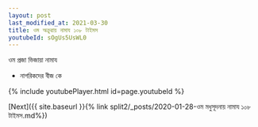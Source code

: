 ```yaml
---
layout: post
last_modified_at: 2021-03-30
title: ওম অক্ৰুৱায় নামায ১০৮ টাইমস
youtubeId: sOgUs5UsWL0
---
```

 
 
 ওম প্রজা ভিজায়া নামায  
 
 -  নাগরিকদের বীজ কে 
 
  
 
  
 
 
 
 
 
 


{% include youtubePlayer.html id=page.youtubeId %}
 
[Next]({{ site.baseurl }}{% link  split2/_posts/2020-01-28-ওম মধুসূদনায় নামায ১০৮ টাইমস.md%})
 
